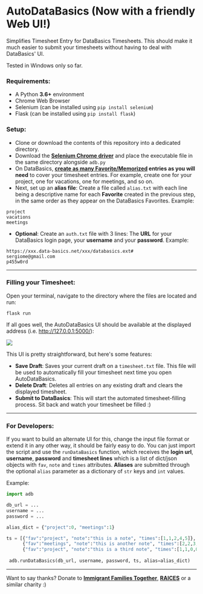 # AutoDataBasics (Now with a friendly Web UI!)
Simplifies Timesheet Entry for DataBasics Timesheets. This should make it much easier to submit your timesheets without having to deal with DataBasics' UI.

Tested in Windows only so far.

### Requirements:
* A Python **3.6+** environment
* Chrome Web Browser
* Selenium (can be installed using ``pip install selenium``)
* Flask (can be installed using ``pip install flask``)

### Setup:
* Clone or download the contents of this repository into a dedicated directory.
* Download the **[Selenium Chrome driver](https://chromedriver.chromium.org/downloads)** and place the executable file in the same directory alongside ``adb.py``
* On DataBasics, **[create as many Favorite/Memorized](https://databasics.atlassian.net/wiki/spaces/PG6/pages/526544/Favorites+Timesheet) entries as you will need** to cover your timesheet entries. For example, create one for your project, one for vacations, one for meetings, and so on.
* Next, set up an **alias file**:  Create a file called ``alias.txt`` with each line being a descriptive name for each **Favorite** created in the previous step, in the same order as they appear on the DataBasics Favorites. Example:
```
project
vacations
meetings
```
* **Optional**: Create an ``auth.txt`` file with 3 lines: The **URL** for your DataBasics login page, your **username** and your **password**. Example:
```
https://xxx.data-basics.net/xxx/databasics.ext#
sergiome@gmail.com
p455w0rd
```
---
### Filling your Timesheet:
Open your terminal, navigate to the directory where the files are located and run:

```flask run```

If all goes well, the AutoDataBasics UI should be available at the displayed address (i.e. http://127.0.0.1:5000/):

<img src="https://cdn.discordapp.com/attachments/694966618471792680/802965567253512212/unknown.png">

This UI is pretty straightforward, but here's some features:

- **Save Draft**: Saves your current draft on a ``timesheet.txt`` file. This file will be used to automatically fill your timesheet next time you open AutoDataBasics.
- **Delete Draft**: Deletes all entries on any existing draft and clears the displayed timesheet.
- **Submit to DataBasics**: This will start the automated timesheet-filling process. Sit back and watch your timesheet be filled :)

---
### For Developers:

If you want to build an alternate UI for this, change the input file format or extend it in any other way, it should be fairly easy to do. You can just import the script and use the ``runDataBasics`` function, which receives the **login url**, **username**, **password** and **timesheet lines** which is a list of dict/json objects with ``fav``, ``note`` and ``times`` attributes. **Aliases** are submitted through the optional ``alias`` parameter as a dictionary of ``str`` keys and ``int`` values.

Example:
``` py
import adb

db_url = ...
username = ...
password = ...

alias_dict = {"project":0, "meetings":1}

ts = [{"fav":"project", "note":"this is a note", "times":[1,1,2,4,5]},
      {"fav":"meetings", "note":"this is another note", "times":[2,2,3,1,1]},
      {"fav":"project", "note":"this is a third note", "times":[1,1,0,0,0]}]
 
 adb.runDataBasics(db_url, username, password, ts, alias=alias_dict)
 ```
---
Want to say thanks? Donate to <a href="https://immigrantfamiliestogether.com/"><b>Immigrant Families Together</b></a>, <a href="https://www.raicestexas.org/"><b>RAICES</b></a> or a similar charity :)
